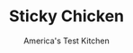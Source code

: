 ---
layout: ../../layouts/MarkdownPostLayout.astro
title: Sticky Chicken
author: America's Test Kitchen
pubDate: 2023-03-15
description: "Moist and tender chicken with a sweet-salty sheen sounds tricky, but we made it easy."
image_url: https://res.cloudinary.com/hksqkdlah/image/upload/ar_1:1,c_fill,dpr_2.0,f_auto,fl_lossy.progressive.strip_profile,g_faces:auto,q_auto:low,w_344/32115_sfs-sticky-chicken-21
tags: ["Main Courses","Chicken"]
calories: 2821
protein: 27
carbohydrates: 28
fats: 
fiber: 
ingredients: ["8 (5- to 7-ounce) bone-in, chicken thighs, trimmed",", pepper","3/4 cup, cider vinegar","1/2 cup, honey","1/4 cup, soy sauce","1/4 cup, ketchup","1 teaspoon, granulated garlic","1/4 teaspoon, red pepper flakes","1 teaspoon, cornstarch","1 teaspoon, water","2 teaspoons, toasted sesame seeds"]
serves: 6
time: "1½ hours"
instructions: ["Adjust oven rack to upper-middle position and heat oven to 425 degrees. Season chicken with pepper and arrange skin side down in 12-inch ovensafe skillet. Whisk vinegar, honey, soy sauce, ketchup, granulated garlic, and pepper flakes together in bowl and pour over chicken. (Skillet will be full.)","Bake chicken for 20 minutes. Flip chicken skin side up and continue to bake until skin is spotty brown and meat registers 195 to 200 degrees, 20 to 25 minutes longer. Transfer chicken to serving platter. Carefully pour pan juices into fat separator (skillet handle will be hot) and let settle for 5 minutes.","Dissolve cornstarch in water in small bowl. Return defatted juices to skillet and whisk in cornstarch mixture. Bring sauce to boil over high heat and cook until syrupy and spatula leaves trail when dragged through sauce, 7 to 9 minutes. (You should have about 3/4 cup sauce.) Season with pepper to taste.","Off heat, return chicken to skillet and turn to coat with sauce. Flip chicken skin side up and sprinkle with sesame seeds. Serve."]
nutrition: ["458 mg Potassium","283 mg Phosphorus","34 mg Calcium","1 mg Iron","45 mg Magnesium","806 mg Sodium","2 mg Zinc","26 g Fat","7 mg Niacin (B3)","11 g Monounsaturated","5 g Polyunsaturated","155 mg Cholesterol","7 g Saturated","9 µg Folate (food)","25 g Sugars","5 µg Vitamin K","153 g Water","28 g Carbs","9 µg Folate equivalent (total)","27 g Protein","39 µg Vitamin A","470 kcal Energy","23 g Sugars, added","2821 calories"]
notes: "Trim any fatty pockets from the edges of the chicken thighs to ensure well-rendered skin. Cooking the thighs to 195 degrees melts the tough connective tissues while keeping the meat moist. This dish is best served with white rice."
---